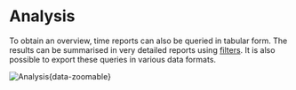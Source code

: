 # Analysis

To obtain an overview, time reports can also be queried in tabular form. The results can be summarised in very detailed reports using [filters](/docs/details/filters). It is also possible to export these queries in various data formats.

![Analysis](/analysis/analysis.png){data-zoomable}
